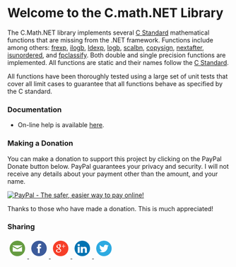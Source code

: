 # Welcome to the C.math.NET Library
The C.Math.NET library implements several [C Standard](http://en.cppreference.com/w/c/numeric/math) mathematical
functions that are missing from the .NET framework.
Functions include among others: 
[frexp](https://machinecognitis.github.io/C.math.NET/html/b4d6cd51-2441-999a-18c2-8d18dc2a2c3c.htm), 
[ilogb](https://machinecognitis.github.io/C.math.NET/html/6c69efac-8d3c-7c31-f0c5-930b73593c0e.htm), 
[ldexp](https://machinecognitis.github.io/C.math.NET/html/35eead45-7bb4-88c5-0f75-278b2cbc94a7.htm), 
[logb](https://machinecognitis.github.io/C.math.NET/html/5f67d96e-daa3-cd30-9384-1cda9ebf3f8a.htm), 
[scalbn](https://machinecognitis.github.io/C.math.NET/html/bedc19b9-8091-4a47-c967-9092577c1dd7.htm),
[copysign](https://machinecognitis.github.io/C.math.NET/html/cd5217b7-7396-95ed-e4b7-0702efbd860d.htm),
[nextafter](https://machinecognitis.github.io/C.math.NET/html/65f00e22-a956-ec37-9e75-4594cb42d6d2.htm),
[isunordered](https://machinecognitis.github.io/C.math.NET/html/e64fb421-ebf8-8796-d5d0-159ce7435c91.htm), and
[fpclassify](https://machinecognitis.github.io/C.math.NET/html/63a4a916-1492-dedf-c8fe-0e01aff401f4.htm).
Both double and single precision functions are implemented.
All functions are static and their names follow the
[C Standard](http://en.cppreference.com/w/c/numeric/math).

All functions have been thoroughly tested using a large set of unit tests that cover all
limit cases to guarantee that all functions behave as specified by the C standard.

### Documentation

- On-line help is available [here](https://machinecognitis.github.io/C.math.NET/).

### Making a Donation

You can make a donation to support this project by clicking on the PayPal Donate button below.
PayPal guarantees your privacy and security. I will not receive any details about your payment
other than the amount, and your name.

<a href="https://www.paypal.com/cgi-bin/webscr?cmd=_s-xclick&hosted_button_id=WUQ6Q2QC8EVDA"><img src="https://www.paypalobjects.com/en_US/i/btn/btn_donate_LG.gif" border="0" alt="PayPal - The safer, easier way to pay online!"></a>

Thanks to those who have made a donation. This is much appreciated!

### Sharing

<div>
     <!-- Email --> 
    <a href="mailto:?Subject=C.math.NET&amp;Body=I%20saw%20this%20and%20thought%20of%20you!%20 http://www.facebook.com/sharer.php?u=https://github.com/MachineCognitis/C.math.NET/" target="_blank"> 
        <img style="width: 35px; padding: 5px; border: 0; box-shadow: 0; display: inline;" src="./docs/icons/mail.png" alt="Email" /> 
    </a> 
     <!-- Facebook --> 
    <a href="http://www.facebook.com/sharer.php?u=https://github.com/MachineCognitis/C.math.NET/" target="_blank"> 
        <img style="width: 35px; padding: 5px; border: 0; box-shadow: 0; display: inline;" src="./docs/icons/facebook.png" alt="Facebook" /> 
    </a> 
     <!-- Google+ --> 
    <a href="https://plus.google.com/share?url=https://github.com/MachineCognitis/C.math.NET/" target="_blank"> 
        <img style="width: 35px; padding: 5px; border: 0; box-shadow: 0; display: inline;" src="./docs/icons/google.png" alt="Google" /> 
    </a> 
     <!-- LinkedIn --> 
    <a href="http://www.linkedin.com/shareArticle?mini=true&amp;url=https://github.com/MachineCognitis/C.math.NET/" target="_blank"> 
        <img style="width: 35px; padding: 5px; border: 0; box-shadow: 0; display: inline;" src="./docs/icons/linkedin.png" alt="LinkedIn" /> 
    </a> 
    <!-- Twitter --> 
    <a href="https://twitter.com/share?url=https://github.com/MachineCognitis/C.math.NET/" target="_blank"> 
        <img style="width: 35px; padding: 5px; border: 0; box-shadow: 0; display: inline;" src="./docs/icons/twitter.png" alt="Twitter" /> 
    </a> 
</div>


